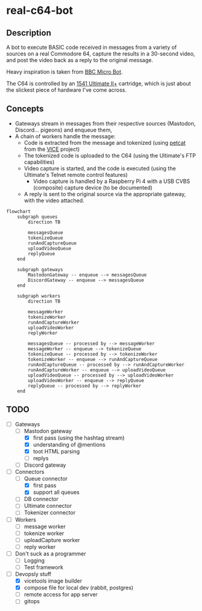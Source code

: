 # real-c64-bot

## Description

A bot to execute BASIC code received in messages from a variety of sources
on a real Commodore 64, capture the results in a 30-second video, and post the
video back as a reply to the original message.

Heavy inspiration is taken from [BBC Micro Bot](https://www.bbcmicrobot.com).

The C64 is controlled by an [1541 Ultimate II+](https://www.ultimate64.com/)
cartridge, which is just about the slickest piece of hardware I've come across.

## Concepts

* Gateways stream in messages from their respective sources (Mastodon, Discord... pigeons) and enqueue them,
* A chain of workers handle the message:
    * Code is extracted from the message and tokenized (using [petcat](https://vice-emu.sourceforge.io/vice_16.html) from the [VICE](https://vice-emu.sourceforge.io/vice_16.html) project)
    * The tokenized code is uploaded to the C64 (using the Ultimate's FTP capabilities)
    * Video capture is started, and the code is executed (using the Ultimate's Telnet remote control features)
        * Video capture is handled by a Raspberry Pi 4 with a USB CVBS (composite) capture device (to be documented)
    * A reply is sent to the original source via the appropriate gateway, with the video attached.

```mermaid 
flowchart
    subgraph queues
        direction TB

        messagesQueue
        tokenizeQueue
        runAndCaptureQueue
        uploadVideoQueue
        replyQueue
    end

    subgraph gateways
        MastodonGateway -- enqueue --> messagesQueue
        DiscordGateway -- enqueue --> messagesQueue
    end
    
    subgraph workers
        direction TB

        messageWorker
        tokenizeWorker 
        runAndCaptureWorker
        uploadVideoWorker
        replyWorker

        messagesQueue -- processed by --> messageWorker
        messageWorker -- enqueue --> tokenizeQueue
        tokenizeQueue -- processed by --> tokenizeWorker
        tokenizeWorker -- enqueue --> runAndCaptureQueue
        runAndCaptureQueue -- processed by --> runAndCaptureWorker
        runAndCaptureWorker -- enqueue --> uploadVideoQueue
        uploadVideoQueue -- processed by --> uploadVideoWorker
        uploadVideoWorker -- enqueue --> replyQueue
        replyQueue -- processed by --> replyWorker
    end
```

## TODO

- [ ] Gateways
    - [ ] Mastodon gateway
        - [X] first pass (using the hashtag stream)
        - [X] understanding of @mentions
        - [X] toot HTML parsing
        - [ ] replys
    - [ ] Discord gateway
- [ ] Connectors
    - [ ] Queue connector
      - [X] first pass
      - [X] support all queues
    - [ ] DB connector
    - [ ] Ultimate connector
    - [ ] Tokenizer connector
- [ ] Workers
    - [ ] message worker
    - [ ] tokenize worker
    - [ ] uploadCapture worker
    - [ ] reply worker
- [ ] Don't suck as a programmer
    - [ ] Logging
    - [ ] Test framework
- [ ] Devopsly stuff
    - [X] vicetools image builder
    - [X] compose file for local dev (rabbit, postgres)
    - [ ] remote access for app server
    - [ ] gitops
